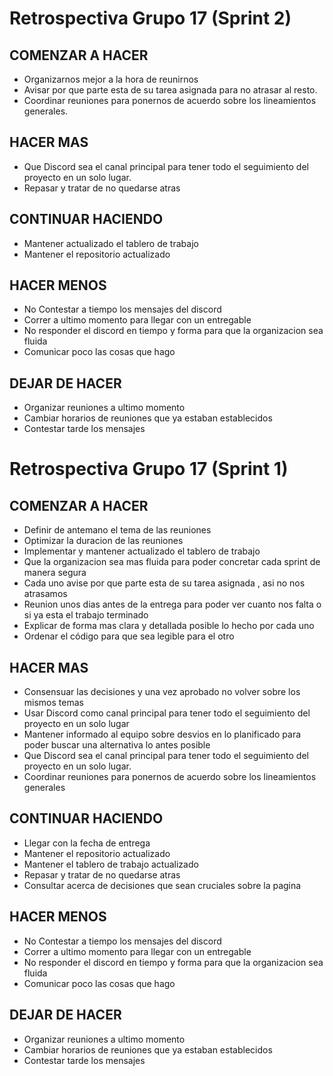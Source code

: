 # Retrospectiva Grupo 17 (Sprint 2) # 

## COMENZAR A HACER ##

- Organizarnos mejor a la hora de reunirnos
- Avisar por que parte esta de su tarea asignada para no atrasar al resto.
- Coordinar reuniones para ponernos de acuerdo sobre los lineamientos generales.


## HACER MAS ##
- Que Discord sea el canal principal para tener todo el seguimiento del proyecto en un solo lugar.
- Repasar y tratar de no quedarse atras


## CONTINUAR HACIENDO ##
- Mantener actualizado el tablero de trabajo
- Mantener el repositorio actualizado


## HACER MENOS ##
- No Contestar a tiempo los mensajes del discord
- Correr a ultimo momento para llegar con un entregable
- No responder el discord en tiempo y forma para que la organizacion sea fluida
- Comunicar poco las cosas que hago


## DEJAR DE HACER ##
- Organizar reuniones a ultimo momento
- Cambiar horarios de reuniones que ya estaban establecidos
- Contestar tarde los mensajes


# Retrospectiva Grupo 17 (Sprint 1) # 

## COMENZAR A HACER ##

- Definir de antemano el tema de las reuniones
- Optimizar la duracion de las reuniones
- Implementar y mantener actualizado el tablero de trabajo
- Que la organizacion sea mas fluida para poder concretar cada sprint de manera segura
- Cada uno avise por que parte esta de su tarea asignada , asi no nos atrasamos
- Reunion unos dias antes de la entrega para poder ver cuanto nos falta o si ya esta el trabajo terminado
- Explicar de forma mas clara y detallada posible lo hecho por cada uno
- Ordenar el código para que sea legible para el otro

## HACER MAS ##

- Consensuar las decisiones y una vez aprobado no volver sobre los mismos temas
- Usar Discord como canal principal para tener todo el seguimiento del proyecto en un solo lugar
- Mantener informado al equipo sobre desvios en lo planificado para poder buscar una alternativa lo antes posible
- Que Discord sea el canal principal para tener todo el seguimiento del proyecto en un solo lugar.
- Coordinar reuniones para ponernos de acuerdo sobre los lineamientos generales

## CONTINUAR HACIENDO ##

- Llegar con la fecha de entrega
- Mantener el repositorio actualizado
- Mantener el tablero de trabajo actualizado
- Repasar y tratar de no quedarse atras
- Consultar acerca de decisiones que sean cruciales sobre la pagina

## HACER MENOS ##

- No Contestar a tiempo los mensajes del discord
- Correr a ultimo momento para llegar con un entregable
- No responder el discord en tiempo y forma para que la organizacion sea fluida
- Comunicar poco las cosas que hago

## DEJAR DE HACER ##

- Organizar reuniones a ultimo momento
- Cambiar horarios de reuniones que ya estaban establecidos
- Contestar tarde los mensajes



